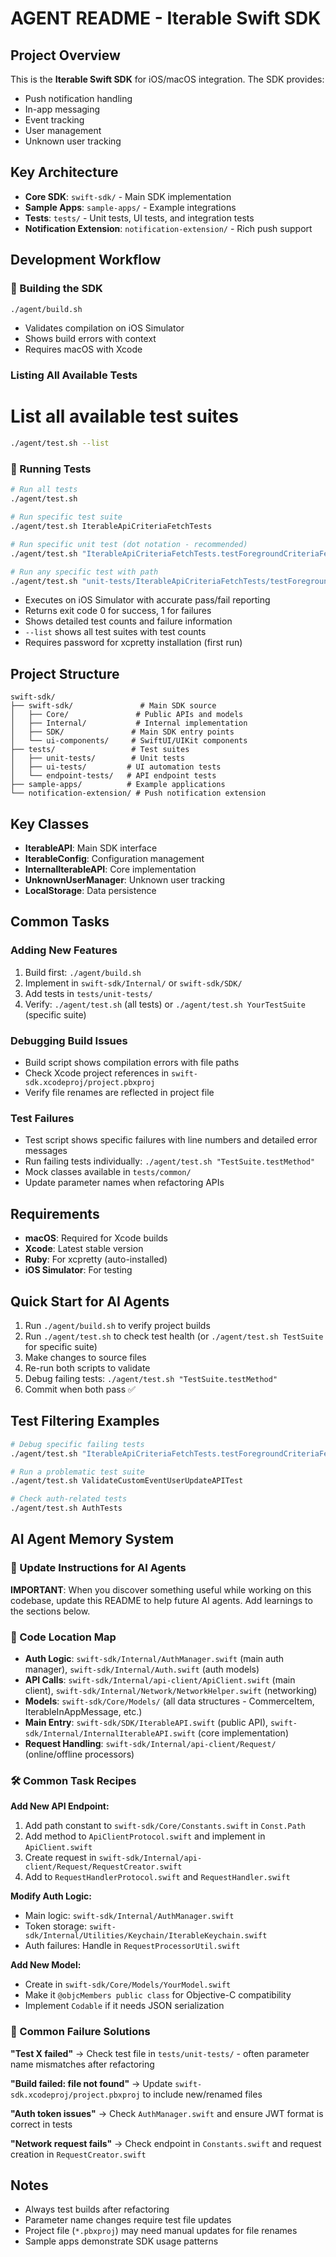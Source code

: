 # AGENT README - Iterable Swift SDK

## Project Overview
This is the **Iterable Swift SDK** for iOS/macOS integration. The SDK provides:
- Push notification handling
- In-app messaging 
- Event tracking
- User management
- Unknown user tracking

## Key Architecture
- **Core SDK**: `swift-sdk/` - Main SDK implementation
- **Sample Apps**: `sample-apps/` - Example integrations
- **Tests**: `tests/` - Unit tests, UI tests, and integration tests
- **Notification Extension**: `notification-extension/` - Rich push support

## Development Workflow

### 🔨 Building the SDK
```bash
./agent/build.sh
```
- Validates compilation on iOS Simulator
- Shows build errors with context
- Requires macOS with Xcode

### Listing All Available Tests

# List all available test suites
```bash
./agent/test.sh --list
```

### 🧪 Running Tests  
```bash
# Run all tests
./agent/test.sh

# Run specific test suite
./agent/test.sh IterableApiCriteriaFetchTests

# Run specific unit test (dot notation - recommended)
./agent/test.sh "IterableApiCriteriaFetchTests.testForegroundCriteriaFetchWhenConditionsMet"

# Run any specific test with path 
./agent/test.sh "unit-tests/IterableApiCriteriaFetchTests/testForegroundCriteriaFetchWhenConditionsMet"
```
- Executes on iOS Simulator with accurate pass/fail reporting
- Returns exit code 0 for success, 1 for failures
- Shows detailed test counts and failure information
- `--list` shows all test suites with test counts
- Requires password for xcpretty installation (first run)

## Project Structure
```
swift-sdk/
├── swift-sdk/               # Main SDK source
│   ├── Core/               # Public APIs and models
│   ├── Internal/           # Internal implementation
│   ├── SDK/               # Main SDK entry points
│   └── ui-components/     # SwiftUI/UIKit components
├── tests/                 # Test suites
│   ├── unit-tests/        # Unit tests
│   ├── ui-tests/         # UI automation tests
│   └── endpoint-tests/   # API endpoint tests
├── sample-apps/          # Example applications
└── notification-extension/ # Push notification extension
```

## Key Classes
- **IterableAPI**: Main SDK interface
- **IterableConfig**: Configuration management
- **InternalIterableAPI**: Core implementation
- **UnknownUserManager**: Unknown user tracking
- **LocalStorage**: Data persistence

## Common Tasks

### Adding New Features
1. Build first: `./agent/build.sh`
2. Implement in `swift-sdk/Internal/` or `swift-sdk/SDK/`
3. Add tests in `tests/unit-tests/`
4. Verify: `./agent/test.sh` (all tests) or `./agent/test.sh YourTestSuite` (specific suite)

### Debugging Build Issues
- Build script shows compilation errors with file paths
- Check Xcode project references in `swift-sdk.xcodeproj/project.pbxproj`
- Verify file renames are reflected in project file

### Test Failures
- Test script shows specific failures with line numbers and detailed error messages
- Run failing tests individually: `./agent/test.sh "TestSuite.testMethod"`
- Mock classes available in `tests/common/`
- Update parameter names when refactoring APIs

## Requirements
- **macOS**: Required for Xcode builds
- **Xcode**: Latest stable version
- **Ruby**: For xcpretty (auto-installed)
- **iOS Simulator**: For testing

## Quick Start for AI Agents
1. Run `./agent/build.sh` to verify project builds
2. Run `./agent/test.sh` to check test health (or `./agent/test.sh TestSuite` for specific suite)
3. Make changes to source files
4. Re-run both scripts to validate
5. Debug failing tests: `./agent/test.sh "TestSuite.testMethod"`
6. Commit when both pass ✅

## Test Filtering Examples
```bash
# Debug specific failing tests
./agent/test.sh "IterableApiCriteriaFetchTests.testForegroundCriteriaFetchWhenConditionsMet"

# Run a problematic test suite
./agent/test.sh ValidateCustomEventUserUpdateAPITest

# Check auth-related tests
./agent/test.sh AuthTests
```

## AI Agent Memory System

### 🧠 Update Instructions for AI Agents
**IMPORTANT**: When you discover something useful while working on this codebase, update this README to help future AI agents. Add learnings to the sections below.

### 📍 Code Location Map
- **Auth Logic**: `swift-sdk/Internal/AuthManager.swift` (main auth manager), `swift-sdk/Internal/Auth.swift` (auth models)
- **API Calls**: `swift-sdk/Internal/api-client/ApiClient.swift` (main client), `swift-sdk/Internal/Network/NetworkHelper.swift` (networking)
- **Models**: `swift-sdk/Core/Models/` (all data structures - CommerceItem, IterableInAppMessage, etc.)
- **Main Entry**: `swift-sdk/SDK/IterableAPI.swift` (public API), `swift-sdk/Internal/InternalIterableAPI.swift` (core implementation)
- **Request Handling**: `swift-sdk/Internal/api-client/Request/` (online/offline processors)

### 🛠️ Common Task Recipes

**Add New API Endpoint:**
1. Add path constant to `swift-sdk/Core/Constants.swift` in `Const.Path`
2. Add method to `ApiClientProtocol.swift` and implement in `ApiClient.swift`
3. Create request in `swift-sdk/Internal/api-client/Request/RequestCreator.swift`
4. Add to `RequestHandlerProtocol.swift` and `RequestHandler.swift`

**Modify Auth Logic:**
- Main logic: `swift-sdk/Internal/AuthManager.swift`
- Token storage: `swift-sdk/Internal/Utilities/Keychain/IterableKeychain.swift`
- Auth failures: Handle in `RequestProcessorUtil.swift`

**Add New Model:**
- Create in `swift-sdk/Core/Models/YourModel.swift`
- Make it `@objcMembers public class` for Objective-C compatibility
- Implement `Codable` if it needs JSON serialization

### 🐛 Common Failure Solutions

**"Test X failed"** → Check test file in `tests/unit-tests/` - often parameter name mismatches after refactoring

**"Build failed: file not found"** → Update `swift-sdk.xcodeproj/project.pbxproj` to include new/renamed files

**"Auth token issues"** → Check `AuthManager.swift` and ensure JWT format is correct in tests

**"Network request fails"** → Check endpoint in `Constants.swift` and request creation in `RequestCreator.swift`

## Notes
- Always test builds after refactoring
- Parameter name changes require test file updates
- Project file (`*.pbxproj`) may need manual updates for file renames
- Sample apps demonstrate SDK usage patterns 
